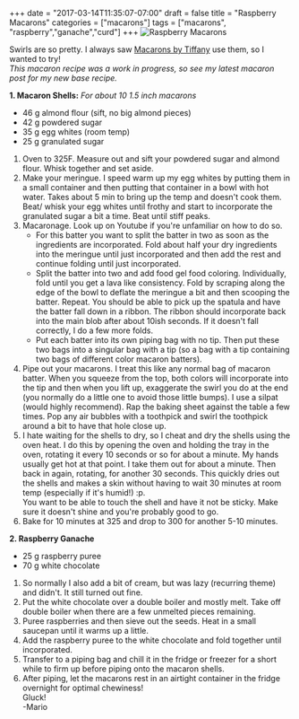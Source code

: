 +++
date = "2017-03-14T11:35:07-07:00"
draft = false
title = "Raspberry Macarons"
categories = ["macarons"]
tags = ["macarons", "raspberry","ganache","curd"]
+++
![Raspberry Macarons](https://farm5.staticflickr.com/4262/35425799446_3694a0b48c_h.jpg)

Swirls are so pretty. I always saw [Macarons by Tiffany](https://www.instagram.com/macaronsbytiffany/) use them, so I wanted to try!  
*This macaron recipe was a work in progress, so see my latest macaron post for my new base recipe.*

**1. Macaron Shells:**  *For about 10 1.5 inch macarons* 

- 46 g almond flour (sift, no big almond pieces)  
- 42 g powdered sugar    
- 35 g egg whites (room temp)  
- 25 g granulated sugar  

1. Oven to 325F. Measure out and sift your powdered sugar and almond flour. Whisk together and set aside.  
2. Make your meringue. I speed warm up my egg whites by putting them in a small container and then putting that container in a bowl with hot water. Takes about 5 min to bring up the temp and doesn't cook them.  
Beat/ whisk your egg whites until frothy and start to incorporate the granulated sugar a bit a time. Beat until stiff peaks.  
3. Macaronage. Look up on Youtube if you're unfamiliar on how to do so.   
    - For this batter you want to split the batter in two as soon as the ingredients are incorporated. Fold about half your dry ingredients into the meringue until just incorporated and then add the rest and continue folding until just incorporated. 
    - Split the batter into two and add food gel food coloring. Individually, fold until you get a lava like consistency. Fold by scraping along the edge of the bowl to deflate the meringue a bit and then scooping the batter. Repeat. You should be able to pick up the spatula and have the batter fall down in a ribbon. The ribbon should incorporate back into the main blob after about 10ish seconds. If it doesn't fall correctly, I do a few more folds. 
    - Put each batter into its own piping bag with no tip. Then put these two bags into a singular bag with a tip (so a bag with a tip containing two bags of different color macaron batters).   
4. Pipe out your macarons. I treat this like any normal bag of macaron batter. When you squeeze from the top, both colors will incorporate into the tip and then when you lift up, exaggerate the swirl you do at the end (you normally do a little one to avoid those little bumps). I use a silpat (would highly recommend). Rap the baking sheet against the table a few times.  Pop any air bubbles with a toothpick and swirl the toothpick around a bit to have that hole close up.     
5. I hate waiting for the shells to dry, so I cheat and dry the shells using the oven heat. I do this by opening the oven and holding the tray in the oven, rotating it every 10 seconds or so for about a minute. My hands usually get hot at that point. I take them out for about a minute. Then back in again, rotating, for another 30 seconds. This quickly dries out the shells and makes a skin without having to wait 30 minutes at room temp (especially if it's humid!) :p.   
You want to be able to touch the shell and have it not be sticky. Make sure it doesn't shine and you're probably good to go.   
6. Bake for 10 minutes at 325 and drop to 300 for another 5-10 minutes.  

**2. Raspberry Ganache**  

- 25 g raspberry puree      
- 70 g white chocolate      

1. So normally I also add a bit of cream, but was lazy (recurring theme) and didn't. It still turned out fine.  
2. Put the white chocolate over a double boiler and mostly melt. Take off double boiler when there are a few unmelted pieces remaining.  
3. Puree raspberries and then sieve out the seeds. Heat in a small saucepan until it warms up a little.  
4. Add the raspberry puree to the white chocolate and fold together until incorporated.  
5. Transfer to a piping bag and chill it in the fridge or freezer for a short while to firm up before piping onto the macaron shells.    
6. After piping, let the macarons rest in an airtight container in the fridge overnight for optimal chewiness!   
Gluck!  
-Mario 


